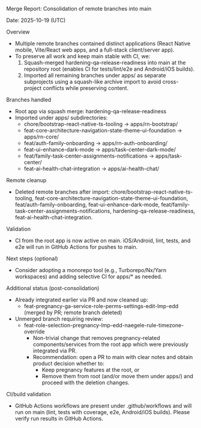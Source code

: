 Merge Report: Consolidation of remote branches into main

Date: 2025-10-19 (UTC)

Overview
- Multiple remote branches contained distinct applications (React Native mobile, Vite/React web apps, and a full-stack client/server app).
- To preserve all work and keep main stable with CI, we:
  1) Squash-merged hardening-qa-release-readiness into main at the repository root (enables CI for tests/lint/e2e and Android/iOS builds).
  2) Imported all remaining branches under apps/ as separate subprojects using a squash-like archive import to avoid cross-project conflicts while preserving content.

Branches handled
- Root app via squash merge: hardening-qa-release-readiness
- Imported under apps/ subdirectories:
  - chore/bootstrap-react-native-ts-tooling -> apps/rn-bootstrap/
  - feat-core-architecture-navigation-state-theme-ui-foundation -> apps/rn-core/
  - feat/auth-family-onboarding -> apps/rn-auth-onboarding/
  - feat-ui-enhance-dark-mode -> apps/task-center-dark-mode/
  - feat/family-task-center-assignments-notifications -> apps/task-center/
  - feat-ai-health-chat-integration -> apps/ai-health-chat/

Remote cleanup
- Deleted remote branches after import: chore/bootstrap-react-native-ts-tooling, feat-core-architecture-navigation-state-theme-ui-foundation, feat/auth-family-onboarding, feat-ui-enhance-dark-mode, feat/family-task-center-assignments-notifications, hardening-qa-release-readiness, feat-ai-health-chat-integration.

Validation
- CI from the root app is now active on main. iOS/Android, lint, tests, and e2e will run in GitHub Actions for pushes to main.

Next steps (optional)
- Consider adopting a monorepo tool (e.g., Turborepo/Nx/Yarn workspaces) and adding selective CI for apps/* as needed.

Additional status (post-consolidation)
- Already integrated earlier via PR and now cleaned up:
  - feat-pregnancy-ga-service-role-perms-settings-edit-lmp-edd (merged by PR; remote branch deleted)
- Unmerged branch requiring review:
  - feat-role-selection-pregnancy-lmp-edd-naegele-rule-timezone-override
    - Non-trivial change that removes pregnancy-related components/services from the root app which were previously integrated via PR.
    - Recommendation: open a PR to main with clear notes and obtain product decision whether to:
      - Keep pregnancy features at the root, or
      - Remove them from root (and/or move them under apps/) and proceed with the deletion changes.

CI/build validation
- GitHub Actions workflows are present under .github/workflows and will run on main (lint, tests with coverage, e2e, Android/iOS builds). Please verify run results in GitHub Actions.
